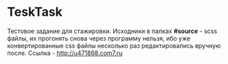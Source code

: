 # TeskTask
Тестовое задание для стажировки.
Исходники в папках **#source** - scss файлы, их прогонять снова через программу нельзя, ибо уже конвертированные css файлы несколько раз редактировались вручную после.
Ссылка - <http://u471868.com7.ru>
